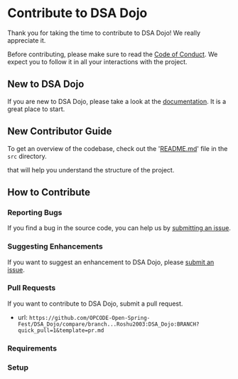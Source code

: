 # Contribute to DSA Dojo

Thank you for taking the time to contribute to DSA Dojo! We really appreciate it. 

Before contributing, please make sure to read the [Code of Conduct](../../CODE_OF_CONDUCT.md). We expect you to follow it in all your interactions with the project.

## New to DSA Dojo

If you are new to DSA Dojo, please take a look at the [documentation](./Project_Tour.md). It is a great place to start.

## New Contributor Guide

To get an overview of the codebase, check out the '[README.md](../src/README.md)' file in the `src` directory.

that will help you understand the structure of the project.

## How to Contribute

### Reporting Bugs

If you find a bug in the source code, you can help us by [submitting an issue](../ISSUE_TEMPLATE/bug_report.yaml).

### Suggesting Enhancements

If you want to suggest an enhancement to DSA Dojo, please [submit an issue](../ISSUE_TEMPLATE/feature_request.yaml).

### Pull Requests

If you want to contribute to DSA Dojo, submit a pull request.

- url: `https://github.com/OPCODE-Open-Spring-Fest/DSA_Dojo/compare/branch...Roshu2003:DSA_Dojo:BRANCH?quick_pull=1&template=pr.md`
  
### Requirements


### Setup
